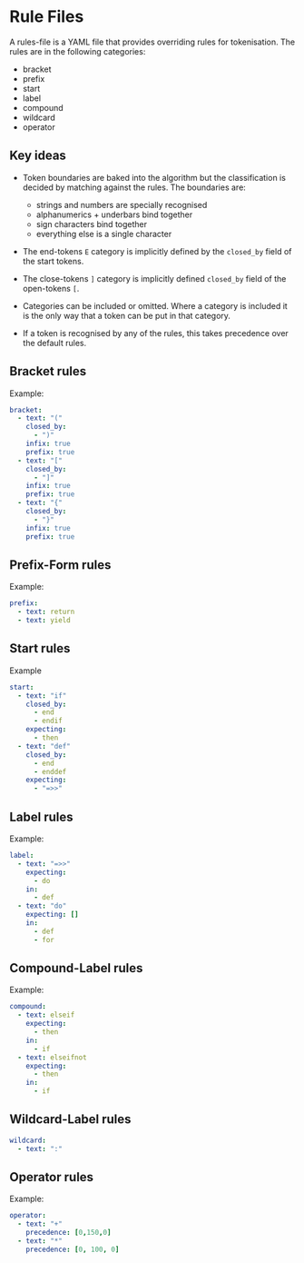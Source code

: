 # Rule Files

A rules-file is a YAML file that provides overriding rules for tokenisation.
The rules are in the following categories:

- bracket
- prefix
- start
- label
- compound
- wildcard
- operator

## Key ideas

- Token boundaries are baked into the algorithm but the classification is
  decided by matching against the rules. The boundaries are:
    - strings and numbers are specially recognised
    - alphanumerics + underbars bind together
    - sign characters bind together
    - everything else is a single character

- The end-tokens `E` category is implicitly defined by the `closed_by` field of the
  start tokens.

- The close-tokens `]` category is implicitly defined `closed_by` field of the
  open-tokens `[`.

- Categories can be included or omitted. Where a category is included it is
  the only way that a token can be put in that category.

- If a token is recognised by any of the rules, this takes precedence over
  the default rules.


## Bracket rules

Example:

```yaml
bracket:
  - text: "("
    closed_by: 
      - ")"
    infix: true
    prefix: true
  - text: "["
    closed_by: 
      - "]"
    infix: true
    prefix: true
  - text: "{"
    closed_by: 
      - "}"
    infix: true
    prefix: true
```

## Prefix-Form rules

Example:
```yaml
prefix:
  - text: return
  - text: yield
```

## Start rules

Example
```yaml
start:
  - text: "if"
    closed_by:
      - end
      - endif
    expecting: 
      - then
  - text: "def"
    closed_by:
      - end
      - enddef
    expecting:
      - "=>>"
```

## Label rules

Example:
```yaml
label:
  - text: "=>>"
    expecting:
      - do
    in:
      - def
  - text: "do"
    expecting: []
    in: 
      - def
      - for
```

## Compound-Label rules

Example:
```yaml
compound:
  - text: elseif
    expecting:
      - then
    in:
      - if
  - text: elseifnot
    expecting:
      - then
    in:
      - if
```

## Wildcard-Label rules

```yaml
wildcard:
  - text: ":"
```

## Operator rules

Example:

```yaml
operator:
  - text: "+"
    precedence: [0,150,0]
  - text: "*"
    precedence: [0, 100, 0]
```
